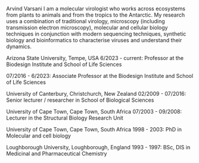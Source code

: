 Arvind Varsani
I am a molecular virologist who works across ecosystems from plants to animals and from the tropics to the Antarctic. My research uses a combination of traditional virology, microscopy (including transmission electron microscopy), molecular and cellular biology techniques in conjunction with modern sequencing techniques, synthetic biology and bioinformatics to characterise viruses and understand their dynamics.

Arizona State University, Tempe, USA
6/2023 - current: Professor at the Biodesign Institute and School of Life Sciences

07/2016 - 6/2023: Associate Professor at the Biodesign Institute and School of Life Sciences

University of Canterbury, Christchurch, New Zealand
02/2009 - 07/2016: Senior lecturer / researcher in School of Biological Sciences

University of Cape Town, Cape Town, South Africa
07/2003 - 09/2008: Lecturer in the Structural Biology Research Unit

University of Cape Town, Cape Town, South Africa
1998 - 2003: PhD in Molecular and cell biology

Loughborough University, Loughborough, England
1993 - 1997: BSc, DIS in Medicinal and Pharmaceutical Chemistry
